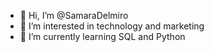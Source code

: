 - 👋 Hi, I’m @SamaraDelmiro
- 👀 I’m interested in technology and marketing
- 🌱 I’m currently learning SQL and Python

<!---
SamaraDelmiro/SamaraDelmiro is a ✨ special ✨ repository because its `README.md` (this file) appears on your GitHub profile.
You can click the Preview link to take a look at your changes.
--->
